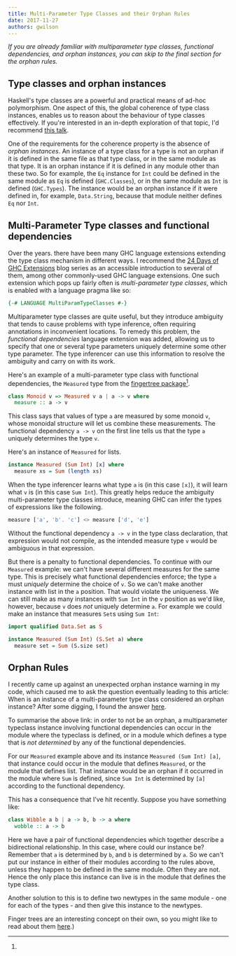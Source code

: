 ```yaml
---
title: Multi-Parameter Type Classes and their Orphan Rules
date: 2017-11-27
authors: gwilson
---
```


*If you are already familiar with multiparameter type classes, functional dependencies,
and orphan instances, you can skip to the final section for the orphan rules.*

## Type classes and orphan instances

Haskell's type classes are a powerful and practical means of ad-hoc polymorphism.
One aspect of this, the global coherence of type class instances, enables us to
reason about the behaviour of type classes effectively. If you're interested in
an in-depth exploration of that topic, I'd recommend
[this talk](https://www.youtube.com/watch?v=hIZxTQP1ifo).

One of the requirements for the coherence property is the absence of
*orphan instances*. An instance of a type class for a type is not
an orphan if it is defined in the same file as that type class, or
in the same module as that type. It is an orphan instance if it is defined in
any module other than these two. So for example, the `Eq` instance for `Int`
could be defined in the same module as `Eq` is defined (`GHC.Classes`), or in the
same module as `Int` is defined (`GHC.Types`). The instance would be an orphan
instance if it were defined in, for example, `Data.String`, because that module
neither defines `Eq` nor `Int`.

## Multi-Parameter Type classes and functional dependencies

Over the years. there have been many GHC language extensions extending the
type class mechanism in different ways. I recommend the 
[24 Days of GHC Extensions](https://ocharles.org.uk/blog/posts/2014-12-01-24-days-of-ghc-extensions.html)
blog series as an accessible introduction to several of them, among other
commonly-used GHC language extensions.
One such extension which pops up fairly often is *multi-parameter type classes*,
which is enabled with a language pragma like so:

```haskell
{-# LANGUAGE MultiParamTypeClasses #-}
```

Multiparameter type classes are quite useful, but they introduce ambiguity that
tends to cause problems with type inference, often requiring annotations in
inconvenient locations. To remedy this problem, the *functional dependencies*
language extension was added, allowing us to specify that one or several type
parameters uniquely determine some other type parameter. The type inferencer
can use this information to resolve the ambiguity and carry on with its work.

Here's an example of a multi-parameter type class with functional dependencies,
the `Measured` type from the
[fingertree package](https://hackage.haskell.org/package/fingertree)[^1].


```haskell
class Monoid v => Measured v a | a -> v where
  measure :: a -> v
```

This class says that values of type `a` are measured by some monoid `v`, whose
monoidal structure will let us combine these measurements. The functional
dependency `a -> v` on the first line tells us that the type `a` uniquely
determines the type `v`.

Here's an instance of `Measured` for lists.

```haskell
instance Measured (Sum Int) [x] where
  measure xs = Sum (length xs)
```

When the type inferencer learns what type `a` is (in this case `[x]`), it will
learn what `v` is (in this case `Sum Int`).
This greatly helps reduce the ambiguity multi-parameter type classes introduce,
meaning GHC can infer the types of expressions like the following.

```haskell
measure ['a', 'b'. 'c'] <> measure ['d', 'e']
```

Without the functional dependency `a -> v` in the type class declaration,
that expression would not compile, as the intended measure type `v` would be
ambiguous in that expression.

But there is a penalty to functional dependencies. To continue with our `Measured`
example: we can't have several different measures for the same type.
This is precisely what functional dependencies enforce;
the type `a` must *uniquely* determine the choice of `v`. So we can't
make another instance with list in the `a` position. That would violate the
uniqueness.
We can still make as many instances with `Sum Int` in the `v` position as we'd
like, however, because `v` does *not* uniquely determine `a`. For example we
could make an instance that measures `Set`s using `Sum Int`:

```haskell
import qualified Data.Set as S

instance Measured (Sum Int) (S.Set a) where
  measure set = Sum (S.size set)
```

## Orphan Rules

I recently came up against an unexpected orphan instance warning in my code,
which caused me to ask the question eventually leading to this article:
When is an instance of a multi-parameter type class considered an orphan
instance?
After some digging, I found the answer [here](https://ghc.haskell.org/trac/ghc/ticket/11999#comment:1).

To summarise the above link: in order to not be an orphan, a multiparameter
typeclass instance involving functional dependencies can occur in the module
where the typeclass is defined, or in a module which defines a type that is *not
determined* by any of the functional dependencies.

For our `Measured` example above and its instance `Measured (Sum Int) [a]`,
that instance could occur in the module that defines `Measured`, or the module
that defines list. That instance would be an orphan if it
occurred in the module where `Sum` is defined, since `Sum Int` is determined by
`[a]` according to the functional dependency.

This has a consequence that I've hit recently. Suppose you have something like:

```haskell
class Wibble a b | a -> b, b -> a where
  wobble :: a -> b
```

Here we have a pair of functional dependencies which together describe a
bidirectional relationship. In this case, where could our instance be?
Remember that `a` is determined by `b`, and `b` is determined by `a`. So
we can't put our instance in either of their modules according to the rules
above, unless they happen to be defined in the same module. Often they are not.
Hence the only place this instance can live is in the module that defines the
type class.

Another solution to this is to define two newtypes in the same module - one for
each of the types - and then give this instance to the newtypes.

[^1]:
Finger trees are an interesting concept on their own, so you might like to read
about them
[here](http://www.staff.city.ac.uk/~ross/papers/FingerTree.html).)

